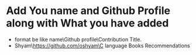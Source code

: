 # Add You name and Github Profile along with What you have added
* format be like name\Github profile\Contribution Title.
* Shyam\https://github.com/oshyam\C language Books Recommendations
